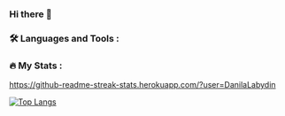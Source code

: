 ### Hi there 👋
### :hammer_and_wrench: Languages and Tools :

### :fire: My Stats :
https://github-readme-streak-stats.herokuapp.com/?user=DanilaLabydin

[![Top Langs](https://github-readme-stats.vercel.app/api/top-langs/?username=DanilaLabydin)](https://github.com/DanilaLabydin/github-readme-stats)
<!--
**DanilaLabydin/DanilaLabydin** is a ✨ _special_ ✨ repository because its `README.md` (this file) appears on your GitHub profile.

Here are some ideas to get you started:

- 🔭 I’m currently working on ...
- 🌱 I’m currently learning ...
- 👯 I’m looking to collaborate on ...
- 🤔 I’m looking for help with ...
- 💬 Ask me about ...
- 📫 How to reach me: ...
- 😄 Pronouns: ...
- ⚡ Fun fact: ...
-->
